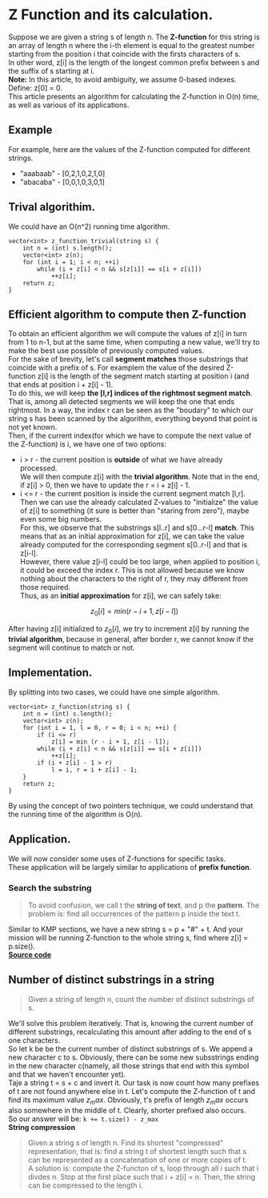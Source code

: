 # Z Function and its calculation.  
Suppose we are given a string s of length n. The **Z-function** for this string is an array of length n where the i-th element is equal to the greatest number starting from the position i that coincide with the firsts characters of s.  
In other word, z[i] is the length of the longest common prefix between s and the suffix of s starting at i.  
**Note:** In this article, to avoid ambiguity, we assume 0-based indexes.  
Define: z[0] = 0.  
This article presents an algorithm for calculating the Z-function in O(n) time, as well as various of its applications.  
## **Example**  
For example, here are the values of the Z-function computed for different strings.  
+ "aaabaab" - [0,2,1,0,2,1,0]    
+ "abacaba" - [0,0,1,0,3,0,1]  
## Trival algorithim.  
We could have an O(n^2) running time algorithm.  
```
vector<int> z_function_trivial(string s) {
    int n = (int) s.length();
    vector<int> z(n);
    for (int i = 1; i < n; ++i)
        while (i + z[i] < n && s[z[i]] == s[i + z[i]])
            ++z[i];
    return z;
}
```  
## **Efficient algorithm to compute then Z-function**  
To obtain an efficient algorithm we will compute the values of z[i] in turn from 1 to n-1, but at the same time, when computing a new value, we'll try to make the best use possible of previously computed values.  
For the sake of brevity, let's call **segment matches** those substrings that coincide with a prefix of s. For examplem the value of the desired Z-function z[i] is the length of the segment match starting at position i (and that ends at position i + z[i] - 1).  
To do this, we will keep **the [l,r] indices of the rightmost segment match**.  That is, among all detected segments we will keep the one that ends rightmost. In a way, the index r can be seen as the "boudary" to which our string s has been scanned by the algorithm, everything beyond that point is not yet known.  
Then, if the current index(for which we have to compute the next value of the Z-function) is i, we have one of two options:  
+ i > r - the current position is **outside** of what we have already processed.  
We will then compute z[i] with the **trivial algorithm**. Note that in the end, if z[i] > 0, then we have to update the r = i + z[i] - 1.  
+ i <= r - the current position is inside the current segment match [l,r].  
Then we can use the already calculated Z-values to "initialize" the value of z[i] to something (it sure is better than "staring from zero"), maybe even some big numbers.  
For this, we observe that the substrings s[l..r] and s[0...r-l] **match**. This means that as an initial approximation for z[i], we can take the value already computed for the corresponding segment s[0..r-l] and that is z[i-l].  
However, there value z[i-l] could be too large, when applied to position i, it could be exceed the index r. This is not allowed because we know nothing about the characters to the right of r, they may different from those required.  
Thus, as an **initial approximation** for z[i], we can safely take:

$$z_0[i] = min(r-i+1, z[i-l])$$

After having z[i] initialized to $z_0[i]$, we try to increment z[i] by running the **trivial algorithm**, because in general, after border r, we cannot know if the segment will continue to match or not.  
## **Implementation**.  
By splitting into two cases, we could have one simple algorithm.  
```
vector<int> z_function(string s) {
    int n = (int) s.length();
    vector<int> z(n);
    for (int i = 1, l = 0, r = 0; i < n; ++i) {
        if (i <= r)
            z[i] = min (r - i + 1, z[i - l]);
        while (i + z[i] < n && s[z[i]] == s[i + z[i]])
            ++z[i];
        if (i + z[i] - 1 > r)
            l = i, r = i + z[i] - 1;
    }
    return z;
}
```  
By using the concept of two pointers technique, we could understand that the running time of the algorithm is O(n).  
## **Application**.  
We will now consider some uses of Z-functions for specific tasks.  
These application will be largely similar to applications of **prefix function**.  
### **Search the substring**  
> To avoid confusion, we call t the **string of text**, and p the **pattern**. The problem is: find all occurrences of the pattern p inside the text t.  

Similar to KMP sections, we have a new string s = p + "#" + t.
And your mission will be running Z-function to the whole string s, find where z[i] = p.size().  
[**Source code**](./SUBSTR.cpp)  
## **Number of distinct substrings in a string**  
> Given a string of length n, count the number of distinct substrings of s.  

We'll solve this problem iteratively. That is, knowing the current number of different substrings, recalculating this amount after adding to the end of s one characters.  
So let k be be the current number of distinct substrings of s. We append a new character c to s. Obviously, there can be some new subsstrings ending in the new character c(namely, all those strings that end with this symbol and that we haven't encounter yet).  
Taje a string t = s + c and invert it. Our task is now count how many prefixes of t are not found anywhere else in t. Let's compute the Z-function of t and find its maximum value $z_max$. Obviously, t's prefix of length $z_max$ occurs also somewhere in the middle of t. Clearly, shorter prefixed also occurs.  
So our answer will be: `k += t.size() - z_max`  
**String compression**  
> Given a string s of length n. Find its shortest "compressed" representation, that is: find a string t of shortest length such that s can be represented as a concatenation of one or more copies of t.  
A solution is: compute the Z-functon of s, loop through all i such that i divdes n. Stop at the first place such that i + z[i] = n. Then, the string can be compressed to the length i.  







